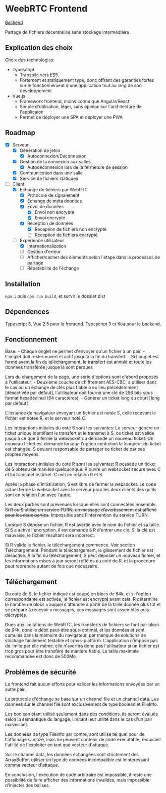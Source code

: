WeebRTC Frontend
================

[Backend](https://github.com/nbouteme/WeebRTC)

Partage de fichiers décentralisé sans stockage intermédiaire

Explication des choix
---------------------

Choix des technologies:
 - Typescript
	- Transpile vers ES5. 
	- Fortement et statiquement typé, donc offrant des garanties fortes sur le fonctionnement d'une application tout au long de son développement
- Vue.js
	- Framework frontend, moins connu que Angular/React
	- Simple d'utilisation, léger, sans opinion sur l'architecture de l'applicaion
	- Permet de déployer une SPA et déployer une PWA

Roadmap
-------

- [x] Serveur
	- [x] Génération de jeton
		- [x] Autoconnexion/Déconnexion
	- [x] Gestion de la connexion aux salles
		- [x] Autodéconnexion lors de la fermeture de session
	- [x] Communication dans une salle
	- [x] Service de fichiers statiques
- [ ] Client
	- [x] Echange de fichiers par WebRTC
		- [x] Protocole de signalement
		- [x] Échange de méta données
		- [x] Envoi de données
			- [x] Envoi non encrypté
			- [x] Envoi encrypté
		- [x] Réception de données
			- [x] Réception de fichiers non encrypté
			- [ ] Réception de fichiers encrypté
	- [ ] Expérience utilisateur
		- [x] Internationalization
		- [ ] Gestion d'erreur
		- [ ] Afficher/cacher des éléments selon l'étape dans le processus de partage
		- [ ] Répétabilité de l'échange

Installation
------------

`npm i` puis `npm run build`, et servir le dossier dist

Dépendences
-----------

Typescript 3, Vue 2.5 pour le frontend.
Typescript 3 et Koa pour le backend.

Fonctionnement
--------------

Base:
	- Chaque onglet ne permet d'envoyer qu'un fichier à un pair.
	- L'onglet doit rester ouvert et actif jusqu'à la fin du transfert.
	- Si l'onglet est fermé avant la fin du téléchargement, le transfert est annulé et toute les données transférée jusque là sont perdues

Lors du chargement de la page, une série d'options sont d'abord proposés à l'utilisateur:
	- Deuxième couche de chiffrement AES-CBC, à utiliser dans le cas où un échange de clés plus fiable a eu lieu précédemment 
		[désactivée par défaut], l'utilisateur doit fournir une clé de 256 bits sous format hexadécimal (64 caractères).
	- Générer un ticket long ou court [long par défaut]

L'instance de navigateur envoyant un fichier est notée S, celle recevant le fichier est notée R, et le serveur noté C.

Les intéractions initiales du coté S sont les suivantes:
Le serveur génère un ticket unique identifiant le transfert et le transmet à S, ce ticket est valide jusqu'à ce que S ferme la websocket 
ou demande un nouveau ticket. Un nouveau ticket est demandé lorsque l'option controlant la longueur du ticket est changée.
S devient responsable de partager ce ticket de par ses propres moyens.

Les intéractions initiales du coté R sont les suivantes:
R possède un ticket de S obtenu de manière quelquonque.
R ouvre un websocket secure avec C et lui transmet le ticket.
C met en relation R et S.

Après la phase d'initialisation, S est libre de fermer la websocket. Le code actuel ferme la websocket avec le serveur pour les deux 
clients des qu'ils sont en relation l'un avec l'autre.

Les deux parties sont prévenues lorsque elles sont connectées ensemble.
~~Si R ou S utilise un service TURN, un message d'avertissement est affiché pour les deux parties.~~ Impossible sans l'intervention du service TURN.

Lorsque S dépose un fichier, R est avertie avec le nom du fichier et sa taille.
Si S a activé l'encryption, il est demandé à R d'entrer une clé. Si la clé est mauvaise, le fichier résultant sera incorrect.

Si R valide le fichier, le téléchargement commence. Voir section Téléchargement.
Pendant le téléchargement, le glissement de fichier est désactivé.
À la fin du téléchargement, S peut déposer un nouveau fichier, et les informations mises à jour seront reflétés du coté de R,
et la procédure peut reprendre autant de fois que nécessaire.

Téléchargement
--------------

Du coté de S, le fichier indiqué est coupé en blocs de 64k, et si l'option correspondante est activée, le fichier est encrypté avant 
cela. R détermine le nombre de blocs `n` auquel s'attendre à partir de la taille donnée plus tôt et se prépare à recevoir `n` messages,
ces messages sont assemblés puis décryptés.

Dues aux limitations de WebRTC, les transferts de fichiers se font par blocs de 64k, donc le débit peut-être sous-optimal, et les données
et sont cumulés dans la mémoire du navigateur, par manque de solutions de stockage facilement testable et cross-platform. L'application 
n'impose pas de limite par elle même, elle n'avertira donc pas l'utilisateur si un fichier est trop gros pour être transféré de manière 
fiable. La taille maximale recommandée est donc de 500Mo.

Problèmes de sécurité
---------------------

Le frontend fait aucun efforts pour valider les informations envoyées par un autre pair.

Le protocole d'échange se base sur un channel file et un channel data.
Les données sur le channel file sont exclusivement de type boolean et FileInfo.

Les boolean étant utilisé seulement dans des conditions, ils seront évalués selon la sémantique du langage, limitant leur utilité dans le cas d'un pair malveillant.

Les données de type FileInfo par contre, sont utilisé tel quel pour de l'affichage sanitizé, mais ne peuvent contenir de code exécutable, réduisant l'utilité
de l'exploiter en tant que vecteur d'attaque.

Sur le channel data, les données échangées sont strictement des ArrayBuffer, utiliser un type de données incompatible est ininteressant comme vecteur d'attaque.

En conclusion, l'exécution de code arbitraire est impossible, il reste une possibilité de faire afficher des informations invalides, mais impossible d'injecter des balises.